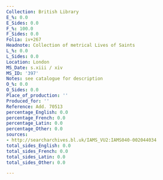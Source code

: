 ```yaml
---
Collection: British Library
E_%: 0.0
E_Sides: 0.0
F_%: 100.0
F_Sides: 0.0
Folia: iv+267
Headnote: Collection of metrical Lives of Saints
L_%: 0.0
L_Sides: 0.0
Location: London
MS_Date: s.xiii / xiv
MS_ID: '397'
Notes: see catalogue for description
O_%: 0.0
O_Sides: 0.0
Place_of_production: ''
Produced_for: ''
Reference: Add. 70513
percentage_English: 0.0
percentage_French: 0.0
percentage_Latin: 0.0
percentage_Other: 0.0
sources:
- http://searcharchives.bl.uk/IAMS_VU2:IAMS040-002044034
total_sides_English: 0.0
total_sides_French: 0.0
total_sides_Latin: 0.0
total_sides_Other: 0.0

---
```

